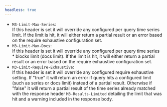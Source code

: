 ```yaml
---
headless: true
---
```


- `M3-Limit-Max-Series`:  
 If this header is set it will override any configured per query time series limit. If the limit is hit, it will either return a partial result or an error based on the require exhaustive configuration set.<br />
- `M3-Limit-Max-Docs`:  
 If this header is set it will override any configured per query time series * blocks limit (docs limit). If the limit is hit, it will either return a partial result or an error based on the require exhaustive configuration set.<br />
- `M3-Limit-Require-Exhaustive`:  
 If this header is set it will override any configured require exhaustive setting. If "true" it will return an error if query hits a configured limit (such as series or docs limit) instead of a partial result. Otherwise if "false" it will return a partial result of the time series already matched with the response header `M3-Results-Limited` detailing the limit that was hit and a warning included in the response body.